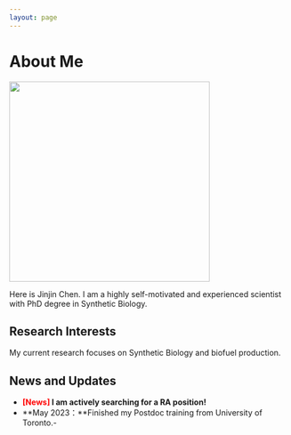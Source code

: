 ```yaml
---
layout: page
---
```


# About Me

<img src="https://JinjinChen12.github.io/jinjin.png" class="floatpic" width="360" height="360">

Here is Jinjin Chen. 
I am a highly self-motivated and experienced scientist with PhD degree in Synthetic Biology. 

## Research Interests

My current research focuses on Synthetic Biology and biofuel production.
## News and Updates

- **<font color='red'>[News]</font> I am actively searching for a RA position!**
- **May 2023：**Finished my Postdoc training from University of Toronto.- 
